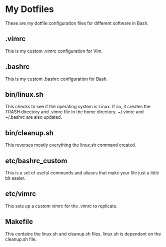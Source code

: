 # My Dotfiles
These are my dotfile configuration files for different software in Bash.
## .vimrc
This is my custom .vimrc configuration for Vim.
## .bashrc
This is my custom .bashrc configuration for Bash.

## bin/linux.sh
This checks to see if the operating system is Linux. If so, it creates the TRASH directory and .vimrc file in the home directory. ~/.vimrc and ~/.bashrc are also updated.
## bin/cleanup.sh
This reverses mostly everything the linux.sh command created.
## etc/bashrc_custom
This is a set of useful commands and aliases that make your life just a little bit easier.
## etc/vimrc
This sets up a custom vimrc for the .vimrc to replicate.

## Makefile
This contains the linux.sh and cleanup.sh files. linux.sh is dependant on the cleanup.sh file.
